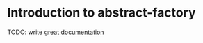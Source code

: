 # Introduction to abstract-factory

TODO: write [great documentation](http://jacobian.org/writing/what-to-write/)
